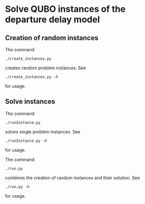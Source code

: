 Solve QUBO instances of the departure delay model
=================================================

Creation of random instances
----------------------------

The command

    ./create_instances.py

creates random problem instances. See

    ./create_instances.py -h

for usage.


Solve instances
---------------

The command

    ./runInstance.py

solves single problem instances. See

    ./runInstance.py -h

for usage.


The command

    ./run.py

combines the creation of random instances and their solution. See

    ./run.py -h

for usage.
